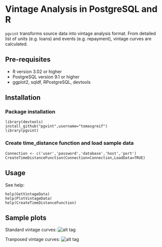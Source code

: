 # Vintage Analysis in PostgreSQL and R
`pgvint` transforms source data into vintage analysis format. From detailed list of units (e.g. loans) and events (e.g. repayment), vintage
curves are calculated.

## Pre-requisites
* R version 3.02 or higher
* PostgreSQL version 9.1 or higher
* ggplot2, sqldf, RPostgreSQL, devtools

## Installation

### Package installation

    library(devtools)
    install_github("pgvint",username="tomasgreif")
    library(pgvint)

### Create time_distance function and load sample data
    Connection <- c('user','password','database','host','port')
    CreateTimeDistanceFunction(Connection=Connection,LoadData=TRUE)

## Usage
See help:

    help(GetVintageData)
    help(PlotVintageData)
    help(CreateTimeDistanceFunction)

## Sample plots

Standard vintage curves:
![alt tag](http://www.analytikdat.cz/images/easyblog_images/923/20131020-get-vintage-data-postgresql-r/pgvint-vintage-data-plot.png)

Tranposed vintage curves:
![alt tag](http://www.analytikdat.cz/images/easyblog_images/923/20131020-get-vintage-data-postgresql-r/pgvint-vintage-data-plot-transposed.png)

